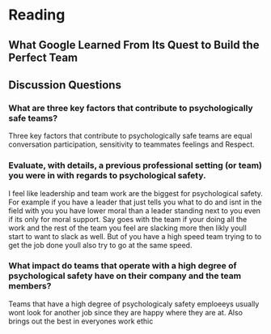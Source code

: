 # Reading
## What Google Learned From Its Quest to Build the Perfect Team

## Discussion Questions
### What are three key factors that contribute to psychologically safe teams?
 Three key factors that contribute to psychologically safe teams are equal conversation participation, sensitivity to teammates feelings and Respect. 

### Evaluate, with details, a previous professional setting (or team) you were in with regards to psychological safety.
I feel like leadership and team work are the biggest for psychological safety. For example if you have a leader that just tells you what to do and isnt in the field with you
you have lower moral than a leader standing next to you even if its only for moral support. Say goes with the team if your doing all the work and the rest of the team you feel are slacking more then likly youll start to want to slack as well.
But of you have a high speed team trying to to get the job done youll also try to go at the same speed.

### What impact do teams that operate with a high degree of psychological safety have on their company and the team members?
Teams that have a high degree of psychologicaly safety emploeeys usually wont look for another job since they are happy where they are at. Also brings out the best in everyones work ethic 
